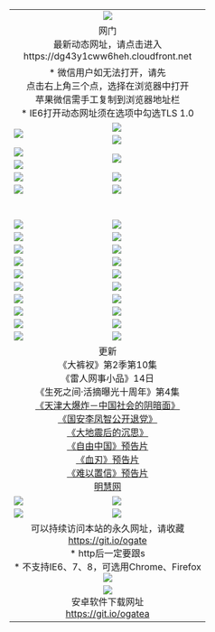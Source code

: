 ﻿<table>
  <tr></tr>
  <tr><td colspan=2 align=center><img src="https://cloud.githubusercontent.com/assets/11880933/13434984/f430fae2-e012-11e5-814f-c2df1e82b247.jpg" /></td></tr>
  <tr><td colspan=2 align=center>网门<br>最新动态网址，请点击进入
<br>https://dg43y1cww6heh.cloudfront.net
    </td>
  </tr>
  <tr>
    <td colspan=2 align=center>* 微信用户如无法打开，请先<br>点击右上角三个点，选择在浏览器中打开<br>苹果微信需手工复制到浏览器地址栏
    <br>* IE6打开动态网址须在选项中勾选TLS 1.0</td>
  </tr>
  <tr>
    <td rowspan=2><a href="https://dg43y1cww6heh.cloudfront.net/ogUP.aspx?name=11DKC.mp4&list=11DKC" target="_blank"><img src="https://dg43y1cww6heh.cloudfront.net/Up/11DKC1.jpg" /></a></td> 
    <td><div><a href="https://dg43y1cww6heh.cloudfront.net/ogUP.aspx?name=LRWS.mp4&list=LRWS" target="_blank"><img src="https://dg43y1cww6heh.cloudfront.net/Up/LRWS.jpg" /></a></td>
   </tr>
  <tr>
    <td><a href="https://dg43y1cww6heh.cloudfront.net/ogNiceVedio.aspx" target="_blank"><img src="https://dg43y1cww6heh.cloudfront.net/Up/11TGKDY.jpg" /></a></td>
  </tr>
  <tr>
    <td><a href="https://dg43y1cww6heh.cloudfront.net/ogUP.aspx?name=JQR.mp4&count=2" target="_blank"><img src="https://dg43y1cww6heh.cloudfront.net/Up/JQR.jpg" /></a></td>   
    <td rowspan=2><a href="https://dg43y1cww6heh.cloudfront.net/ogUP.aspx?name=JP.mp4&count=9" target="_blank"><img src="https://dg43y1cww6heh.cloudfront.net/Up/JP.jpg" /></td>
  </tr>
  <tr>
    <td><a href="https://dg43y1cww6heh.cloudfront.net/ogUP.aspx?name=WH.mp4" target="_blank"><img src="https://dg43y1cww6heh.cloudfront.net/Up/WH.jpg" /></a></td>
  </tr>
  <tr>
    <td><a href="https://dg43y1cww6heh.cloudfront.net/ogUP.aspx?name=SSZJ.mp4&list=SSZJ" target="_blank"><img src="https://dg43y1cww6heh.cloudfront.net/Up/SSZJ.jpg" /></a></td>
    <td><a href="https://dg43y1cww6heh.cloudfront.net/ogUP.aspx?name=1XQK.mp4&count=13" target="_blank"><img src="https://dg43y1cww6heh.cloudfront.net/Up/1XQK.jpg" /></a</td>
  </tr>
  <tr>
    <td><a href="https://dg43y1cww6heh.cloudfront.net/ogUP.aspx?name=ZY.mp4&count=2015:16" target="_blank"><img src="https://dg43y1cww6heh.cloudfront.net/Up/ZY.jpg" /></a</td>
    <td><a href="https://dg43y1cww6heh.cloudfront.net/ogUP.aspx?name=XTFY.mp4&count=B:2,A:24" target="_blank"><img src="https://dg43y1cww6heh.cloudfront.net/Up/XTFY.jpg" /></a></td>
  </tr>
  <!--tr>
    <td><a href="https://dg43y1cww6heh.cloudfront.net/ogUP.aspx?name=1LYF.mp4&count=2" target="_blank"><img src="https://cloud.githubusercontent.com/assets/11880933/13720279/6f16eb48-e83f-11e5-9556-90e9d1e24d09.jpg" /></a></td>
    <td><a href="https://dg43y1cww6heh.cloudfront.net/ogUP.aspx?name=1ZGC.mp4&count=6" target="_blank"><img src="https://cloud.githubusercontent.com/assets/11880933/13720281/7e0c9044-e83f-11e5-915d-d63d593fef21.jpg" /></a></td>
  </tr>
  <tr>
    <td><a href="https://dg43y1cww6heh.cloudfront.net/ogUP.aspx?name=1ZKM.mp4&count=3&current=3" target="_blank"><img src="https://cloud.githubusercontent.com/assets/11880933/13720283/858f1954-e83f-11e5-800b-94708d4ce09e.jpg" /></a></td>  
    <td><a href="https://dg43y1cww6heh.cloudfront.net/ogUP.aspx?name=1WWY.mp4&count=6&current=6" target="_blank"><img src="https://cloud.githubusercontent.com/assets/11880933/13720286/8fb0ffa6-e83f-11e5-8873-bfd1abd9ad97.jpg" /></a></td>
  </tr>
  <tr>
    <td><a href="https://dg43y1cww6heh.cloudfront.net/ogUP.aspx?name=10JGY.mp4&count=3" target="_blank"><img src="https://cloud.githubusercontent.com/assets/11880933/13720287/99e41986-e83f-11e5-9be2-70cc7ff44cf6.jpg" /></a></td>
    <td><a href="https://dg43y1cww6heh.cloudfront.net/ogUP.aspx?name=10CYS.mp4&count=2" target="_blank"><img src="https://cloud.githubusercontent.com/assets/11880933/13720292/a531a128-e83f-11e5-88ec-42f8d394e971.jpg" /></a></td>
  </tr-->
  <tr height="40">
  </tr>
  <tr>
    <td><a href="https://dg43y1cww6heh.cloudfront.net/ogUP.aspx?name=4SQQ.mp4&list=4SQQ" target="_blank"><img src="https://dg43y1cww6heh.cloudfront.net/Up/4SQQ0.jpg"/></a></td>
    <td><a href="https://dg43y1cww6heh.cloudfront.net/ogUP.aspx?name=4SHQ.mp4&list=4SHQ" target="_blank"><img src="https://dg43y1cww6heh.cloudfront.net/Up/4SHQ0.jpg"/></a></td>
  </tr>
  <tr>
    <td><a href="https://dg43y1cww6heh.cloudfront.net/ogUP.aspx?name=4SZG.mp4&list=4SZG" target="_blank"><img src="https://dg43y1cww6heh.cloudfront.net/Up/4SZG0.jpg"/></a></td>
    <td><a href="https://dg43y1cww6heh.cloudfront.net/ogUP.aspx?name=4SDJ.mp4&list=4SDJ" target="_blank"><img src="https://dg43y1cww6heh.cloudfront.net/Up/4SDJ0.jpg"/></a></td>
  </tr>
  <tr>
    <td><a href="https://dg43y1cww6heh.cloudfront.net/ogUP.aspx?name=4SGX.mp4&list=4SGX" target="_blank"><img src="https://dg43y1cww6heh.cloudfront.net/Up/4SGX0.jpg"/></a></td>
    <td><a href="https://dg43y1cww6heh.cloudfront.net/ogUP.aspx?name=4SHD.mp4&list=4SHD" target="_blank"><img src="https://dg43y1cww6heh.cloudfront.net/Up/4SHD0.jpg"/></a></td>
  </tr>
  <tr>
    <td><a href="https://dg43y1cww6heh.cloudfront.net/ogUP.aspx?name=4CTX.mp4&list=4CTX" target="_blank"><img src="https://dg43y1cww6heh.cloudfront.net/Up/4CTX0.jpg"/></a></td>
    <td><a href="https://dg43y1cww6heh.cloudfront.net/ogUP.aspx?name=4CWZ.mp4&list=4CWZ" target="_blank"><img src="https://dg43y1cww6heh.cloudfront.net/Up/4CWZ0.jpg"/></a></td>
  </tr>
  <tr>
    <td><a href="https://dg43y1cww6heh.cloudfront.net/onUP.aspx?name=https://d1qhweuvr3wm0g.cloudfront.net/" target="_blank"><img src="https://dg43y1cww6heh.cloudfront.net/Up/0DTW.jpg"/></a></td>
    <td><a href="https://dg43y1cww6heh.cloudfront.net/onUP.aspx?name=https://d240ns8up8earz.cloudfront.net/acenter/" target="_blank"><img src="https://dg43y1cww6heh.cloudfront.net/Up/0TDW.jpg" /></a></td>
  </tr>
  <tr>
    <td><a href="https://dg43y1cww6heh.cloudfront.net/onUP.aspx?name=https://d4508d6vomz2p.cloudfront.net/gb/nsc413.htm" target="_blank"><img src="https://dg43y1cww6heh.cloudfront.net/Up/0DJY.jpg" /></a></td>
    <td><a href="https://dg43y1cww6heh.cloudfront.net/onUP.aspx?name=https://d3bxwq7vzudb5l.cloudfront.net/xtr/gb/prog204.html" target="_blank"><img src="https://dg43y1cww6heh.cloudfront.net/Up/0XTR.jpg" /></a></td>
  </tr>
  <tr>
    <td><a href="https://dg43y1cww6heh.cloudfront.net/onUP.aspx?name=https://d3aj00iefsmfgc.cloudfront.net/" target="_blank"><img src="https://dg43y1cww6heh.cloudfront.net/Up/0MHW.jpg" /></a></td>
    <td><a href="https://dg43y1cww6heh.cloudfront.net/onUP.aspx?name=https://d1sbg9daat0zu5.cloudfront.net/" target="_blank"><img src="https://dg43y1cww6heh.cloudfront.net/Up/0ZJW.jpg" /></a></td>
  </tr>
  <tr>
    <td><a href="https://dg43y1cww6heh.cloudfront.net/ogUP.aspx?name=0FG.zip" target="_blank"><img src="https://dg43y1cww6heh.cloudfront.net/Up/0FG.jpg" /></a></td>
    <td><a href="https://dg43y1cww6heh.cloudfront.net/ogUP.aspx?name=0FGA.apk" target="_blank"><img src="https://dg43y1cww6heh.cloudfront.net/Up/0FGA.jpg" /></a></td>
  </tr>
  <tr>
    <td><a href="https://dg43y1cww6heh.cloudfront.net/ogUP.aspx?name=0U.zip" target="_blank"><img src="https://dg43y1cww6heh.cloudfront.net/Up/0U.jpg" /></a></td>
    <td><a href="https://dg43y1cww6heh.cloudfront.net/ogUP.aspx?name=0UA.apk" target="_blank"><img src="https://dg43y1cww6heh.cloudfront.net/Up/0UA.jpg" /></a></td>
  </tr>
  <tr>
    <td><a href="https://dg43y1cww6heh.cloudfront.net/ogUP.aspx?name=0iPPOTV.zip" target="_blank"><img src="https://dg43y1cww6heh.cloudfront.net/Up/0iPPOTV.jpg" /></a></td>
    <td><a href="https://dg43y1cww6heh.cloudfront.net/ogUP.aspx?name=0iNTD.apk" target="_blank"><img src="https://dg43y1cww6heh.cloudfront.net/Up/0iNTD.jpg" /></a></td>
  </tr>
  <tr>
    <td colspan=2 align=center>更新<br>
      《大裤衩》第2季第10集<br>
      《雷人网事小品》14日<br>
      《生死之间·活摘曝光十周年》第4集</a><br>
      <a href="https://dg43y1cww6heh.cloudfront.net/ogUP.aspx?name=4TJDBZ.mp4" target="_blank">《天津大爆炸－中国社会的阴暗面》</a><br>
      <a href="https://dg43y1cww6heh.cloudfront.net/ogUP.aspx?name=4LFZ.mp4" target="_blank">《国安李凤智公开退党》</a><br>
      <a href="https://dg43y1cww6heh.cloudfront.net/ogUP.aspx?name=4DDZHDCS.mp4" target="_blank">《大地震后的沉思》</a><br>
      <a href="https://dg43y1cww6heh.cloudfront.net/ogUP.aspx?name=11ZYZG0.mp4" target="_blank">《自由中国》预告片</a><br>
      <a href="https://dg43y1cww6heh.cloudfront.net/ogUP.aspx?name=11XR.mp4" target="_blank">《血刃》预告片</a><br>
      <a href="https://dg43y1cww6heh.cloudfront.net/ogUP.aspx?name=11NYZX.mp4&count=2" target="_blank">《难以置信》预告片</a><br>
      <a href="https://dg43y1cww6heh.cloudfront.net/onUP.aspx?name=https://www.minghui.org/" target="_blank">明慧网</a></td>
    </td>
  </tr>
  <tr>
    <td><a href="https://dg43y1cww6heh.cloudfront.net/ogNice.aspx" target="_blank"><img src="https://cloud.githubusercontent.com/assets/11880933/13720378/f84bb392-e841-11e5-8739-815049dd6ff8.jpg" /></a></td>
    <td><a href="https://dg43y1cww6heh.cloudfront.net/onCO.aspx?ob=600%E4%BA%8B%E7%89%A9&op=%E5%A2%9E%E5%88%A0%E6%94%B9&args=WH1~%23%E7%B1%BB%E5%9E%8B6%E6%96%B0%E9%97%BB%7c%23%E7%B1%BB%E5%9E%8B6%E8%AF%84%E8%AE%BA&mode=" target="_blank"><img src="https://cloud.githubusercontent.com/assets/11880933/13720380/04d76a16-e842-11e5-8833-e627daa88802.jpg" /></a></td> 
  </tr>
  <tr>
    <td><a href="https://dg43y1cww6heh.cloudfront.net/ogDY.aspx" target="_blank"><img src="https://cloud.githubusercontent.com/assets/11880933/13720384/11817090-e842-11e5-9571-7dc2f1af9f42.jpg" /></a></td>
    <td><a href="https://dg43y1cww6heh.cloudfront.net/ogST.aspx" target="_blank"><img src="https://cloud.githubusercontent.com/assets/11880933/13720385/1467ea3c-e842-11e5-86df-c96c9a556aaf.jpg" /></a></td> 
  </tr>
  <!--tr>
    <td colspan=2 align=center>
      <微信可扫描以下临时二维码<br/>https://bit.ly/1mBQHW8<br/><a href="https://dg43y1cww6heh.cloudfront.net/Up/0WMGDL3.png" target="_blank"><img src="https://dg43y1cww6heh.cloudfront.net/Up/0WMGD3.png"/></a>
  </tr-->
  <tr>
    <td colspan=2 align=center>可以持续访问本站的永久网址，请收藏<br/><a href="https://git.io/ogate" target="_blank">https://git.io/ogate</a><br/>* http后一定要跟s<br/>* 不支持IE6、7、8，可选用Chrome、Firefox<br/><a href="https://dg43y1cww6heh.cloudfront.net/Up/0WMGDL2.png" target="_blank"><img src="https://dg43y1cww6heh.cloudfront.net/Up/0WMGD2.png"/></a></td>
  </tr>
  <tr>
    <td colspan=2 align=center><a href="https://dg43y1cww6heh.cloudfront.net/ogUP.aspx?name=0oGate.apk" target="_blank"><img src="https://cloud.githubusercontent.com/assets/11880933/13720399/75e143ee-e842-11e5-9f0a-1421f423c80f.jpg" /></a><br>安卓软件下载网址<br><a href="https://git.io/ogatea">https://git.io/ogatea</a></td>
  </tr>
  <!--tr>
    <td colspan=2 align=center>可能失效的动态网址
    </td>
  </tr-->
</table>
